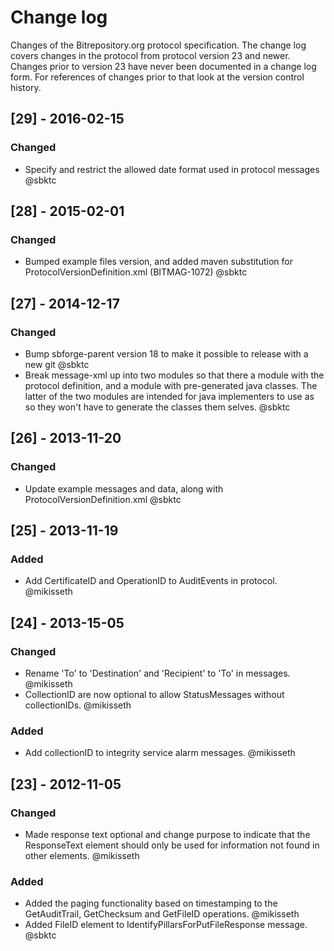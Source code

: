 # Change log
Changes of the Bitrepository.org protocol specification. 
The change log covers changes in the protocol from protocol version 23 and newer. 
Changes prior to version 23 have never been documented in a change log form. For references of changes prior to that look at the version control history.

## [29] - 2016-02-15
### Changed
- Specify and restrict the allowed date format used in protocol messages @sbktc

## [28] - 2015-02-01
### Changed
- Bumped example files version, and added maven substitution for ProtocolVersionDefinition.xml (BITMAG-1072) @sbktc

## [27] - 2014-12-17
### Changed 
 - Bump sbforge-parent version 18 to make it possible to release with a new git @sbktc
 - Break message-xml up into two modules so that there a module with the protocol definition, 
        and a module with pre-generated java classes. 
        The latter of the two modules are intended for java implementers to use as so they won't have 
        to generate the classes them selves. @sbktc

## [26] - 2013-11-20
### Changed
 - Update example messages and data, along with ProtocolVersionDefinition.xml @sbktc

## [25] - 2013-11-19
### Added
 - Add CertificateID and OperationID to AuditEvents in protocol. @mikisseth

## [24] - 2013-15-05
### Changed
 - Rename 'To' to 'Destination' and 'Recipient' to 'To' in messages. @mikisseth
 - CollectionID are now optional to allow StatusMessages without collectionIDs. @mikisseth
### Added
 - Add collectionID to integrity service alarm messages. @mikisseth

## [23] - 2012-11-05
### Changed
 - Made response text optional and change purpose to indicate that the ResponseText element should only
        be used for information not found in other elements. @mikisseth
### Added
 - Added the paging functionality based on timestamping to the GetAuditTrail, GetChecksum and GetFileID
        operations. @mikisseth
 - Added FileID element to IdentifyPillarsForPutFileResponse message. @sbktc
